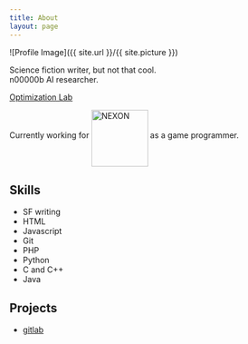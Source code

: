 ```yaml
---
title: About
layout: page
---
```

![Profile Image]({{ site.url }}/{{ site.picture }})

<p>Science fiction writer, but not that cool.<br/>
n00000b AI researcher.</p>
<p><a href="http://soar.snu.ac.kr/" title="최적화 연구실" target="_blank">
        Optimization Lab
    </a></p>
<p>Currently working for <img src="https://upload.wikimedia.org/wikipedia/commons/3/3b/Nexon_Logo.svg" style="width:100px;" alt="NEXON" align="middle" /> as a game programmer.</p>

<h2>Skills</h2>

<ul class="skill-list">
	<li>SF writing</li>
	<li>HTML</li>
	<li>Javascript</li>
	<li>Git</li>
	<li>PHP</li>
	<li>Python</li>
	<li>C and C++</li>
	<li>Java</li>
</ul>

<h2>Projects</h2>

<ul>
	<li><a href="https://gitlab.com/">gitlab</a></li>
</ul>
